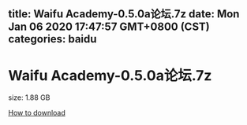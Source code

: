 
title: Waifu   Academy-0.5.0a论坛.7z
date: Mon Jan 06 2020 17:47:57 GMT+0800 (CST)    
categories: baidu
---

# Waifu   Academy-0.5.0a论坛.7z
size: 1.88 GB
 
 

[How to download](https://bpcam.bemobtrk.com/go/2ceec3aa-1ca2-46d6-b9ff-aaa5c184517c?jno=5242)